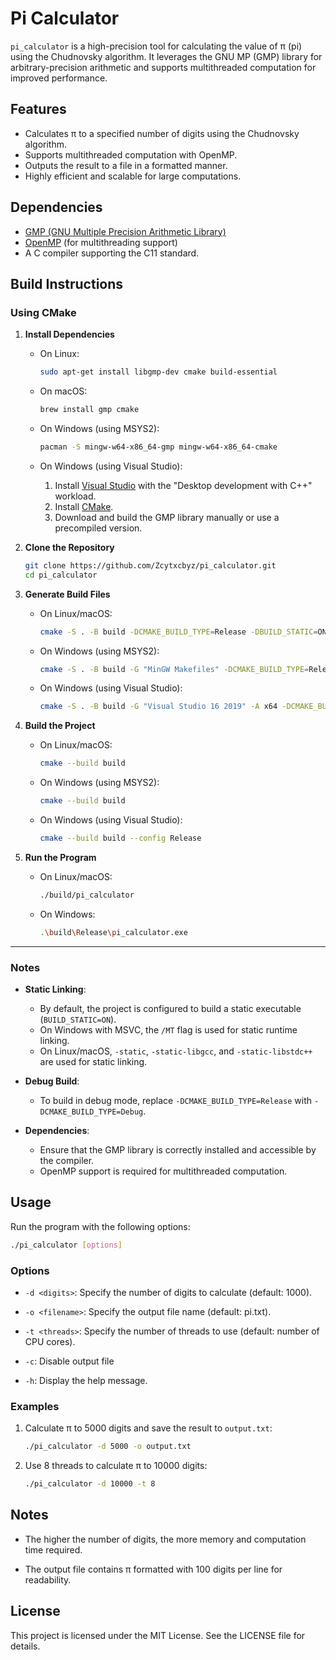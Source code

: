 # Pi Calculator

`pi_calculator` is a high-precision tool for calculating the value of π (pi) using the Chudnovsky algorithm. It leverages the GNU MP (GMP) library for arbitrary-precision arithmetic and supports multithreaded computation for improved performance.

## Features

- Calculates π to a specified number of digits using the Chudnovsky algorithm.
- Supports multithreaded computation with OpenMP.
- Outputs the result to a file in a formatted manner.
- Highly efficient and scalable for large computations.

## Dependencies

- [GMP (GNU Multiple Precision Arithmetic Library)](https://gmplib.org/)
- [OpenMP](https://www.openmp.org/) (for multithreading support)
- A C compiler supporting the C11 standard.

## Build Instructions

### Using CMake

1. **Install Dependencies**

   - On Linux:
     ```bash
     sudo apt-get install libgmp-dev cmake build-essential
     ```

   - On macOS:
     ```bash
     brew install gmp cmake
     ```

   - On Windows (using MSYS2):
     ```bash
     pacman -S mingw-w64-x86_64-gmp mingw-w64-x86_64-cmake
     ```

   - On Windows (using Visual Studio):
     1. Install [Visual Studio](https://visualstudio.microsoft.com/) with the "Desktop development with C++" workload.
     2. Install [CMake](https://cmake.org/download/).
     3. Download and build the GMP library manually or use a precompiled version.

2. **Clone the Repository**
   ```bash
   git clone https://github.com/Zcytxcbyz/pi_calculator.git
   cd pi_calculator
   ```

3. **Generate Build Files**
   - On Linux/macOS:
     ```bash
     cmake -S . -B build -DCMAKE_BUILD_TYPE=Release -DBUILD_STATIC=ON
     ```

   - On Windows (using MSYS2):
     ```bash
     cmake -S . -B build -G "MinGW Makefiles" -DCMAKE_BUILD_TYPE=Release -DBUILD_STATIC=ON
     ```

   - On Windows (using Visual Studio):
     ```bash
     cmake -S . -B build -G "Visual Studio 16 2019" -A x64 -DCMAKE_BUILD_TYPE=Release -DBUILD_STATIC=ON
     ```

4. **Build the Project**
   - On Linux/macOS:
     ```bash
     cmake --build build
     ```

   - On Windows (using MSYS2):
     ```bash
     cmake --build build
     ```

   - On Windows (using Visual Studio):
     ```bash
     cmake --build build --config Release
     ```

5. **Run the Program**
   - On Linux/macOS:
     ```bash
     ./build/pi_calculator
     ```

   - On Windows:
     ```bash
     .\build\Release\pi_calculator.exe
     ```

---

### Notes

- **Static Linking**:
  - By default, the project is configured to build a static executable (`BUILD_STATIC=ON`).
  - On Windows with MSVC, the `/MT` flag is used for static runtime linking.
  - On Linux/macOS, `-static`, `-static-libgcc`, and `-static-libstdc++` are used for static linking.

- **Debug Build**:
  - To build in debug mode, replace `-DCMAKE_BUILD_TYPE=Release` with `-DCMAKE_BUILD_TYPE=Debug`.

- **Dependencies**:
  - Ensure that the GMP library is correctly installed and accessible by the compiler.
  - OpenMP support is required for multithreaded computation.

## Usage

Run the program with the following options:

```bash
./pi_calculator [options]
```

### Options

- `-d <digits>`: Specify the number of digits to calculate (default: 1000).

- `-o <filename>`: Specify the output file name (default: pi.txt).

- `-t <threads>`: Specify the number of threads to use (default: number of CPU cores).

- `-c`: Disable output file

- `-h`: Display the help message.

### Examples

1. Calculate π to 5000 digits and save the result to `output.txt`:
    ```bash
    ./pi_calculator -d 5000 -o output.txt
    ```

2. Use 8 threads to calculate π to 10000 digits:
    ```bash
    ./pi_calculator -d 10000 -t 8
    ```

## Notes

- The higher the number of digits, the more memory and computation time required.

- The output file contains π formatted with 100 digits per line for readability.

## License

This project is licensed under the MIT License. See the LICENSE file for details.
